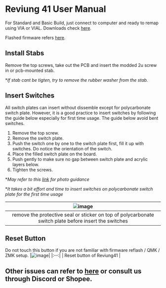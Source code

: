 # Reviung 41 User Manual

For Standard and Basic Build, just connect to computer and ready to remap using VIA or VIAL. Downloads check [here](https://github.com/superxc3/xcmkb/blob/main/list%20of%20guide/key%20remap.md). 

Flashed firmware refers [here](https://github.com/superxc3/xcmkb/tree/main/list%20of%20items/list%20of%20keyboards/40percent/reviung41/firmware).

## Install Stabs
Remove the top screws, take out the PCB and insert the modded 2u screw in or pcb-mounted stab. 

**If stab cant be tigten, try to remove the rubber washer from the stab.*

## Insert Switches
All switch plates can insert without dissemble except for polycarbonate switch plate. However, it is a good practice to insert switches by following the guide below especially for first time usage. The guide below avoid bent switches.

1. Remove the top screw.
2. Remove the switch plate.
3. Push the switch one by one to the switch plate first, fill it up with switches. Do notice the orientation of the switch.
4. Place the filled switch plate on the board.
5. Push gently to make sure no gap between switch plate and acrylic layers below.
6. Tighten the screws.

**May refer to this [link](https://github.com/superxc3/xcmkb/blob/main/list%20of%20items/list%20of%20keyboards/60percent/sofle/user%20manual.md#step-4) for photo guidance*

**It takes a bit effort and time to insert switches on polycarbonate switch plate for the first time usage*

|![image](https://user-images.githubusercontent.com/79617315/154212535-da94bb73-08d6-4150-9cc9-4e69c88d317a.png)|
|:--:|
| remove the protective seal or sticker on top of polycarbonate switch plate before insert the switches |

## Reset Button
Do not touch this button if you are not familiar with firmware reflash / QMK / ZMK setup. 
|![image](https://user-images.githubusercontent.com/79617315/155825287-28e161bf-d32a-438d-8798-aa9d2ac51198.png)|
|:--:|
| Reset button of Reviung41 |


## Other issues can refer to [here](https://github.com/superxc3/xcmkb/blob/main/list%20of%20guide/common%20issues.md) or consult us through Discord or Shopee.
